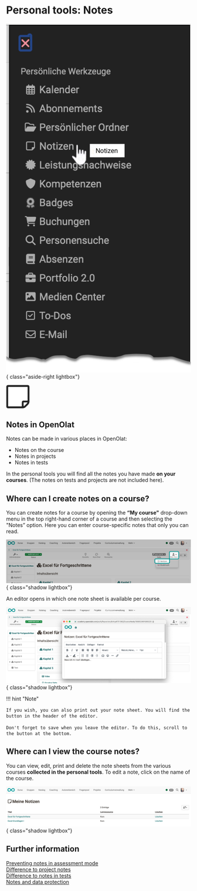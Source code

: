 # Personal tools: Notes

![pers_menu_notes_v1_de.png](assets/pers_menu_notes_v1_de.png){ class="aside-right lightbox"}

![icon_notes.png](assets/icon_notes.png)


## Notes in OpenOlat

Notes can be made in various places in OpenOlat:

* Notes on the course
* Notes in projects
* Notes in tests

In the personal tools you will find all the notes you have made **on your courses**. (The notes on tests and projects are not included here).

## Where can I create notes on a course?

You can create notes for a course by opening the **“My course"** drop-down menu in the top right-hand corner of a course and then selecting the "Notes” option. Here you can enter course-specific notes that only you can read.

![pers_menu_notes_open_v1_de.png](assets/pers_menu_notes_open_v1_de.png){ class="shadow lightbox"}

An editor opens in which one note sheet is available per course.

![pers_menu_notes_editor_v1_de.png](assets/pers_menu_notes_editor_v1_de.png){ class="shadow lightbox"}

!!! hint "Note"

    If you wish, you can also print out your note sheet. You will find the button in the header of the editor.

    Don't forget to save when you leave the editor. To do this, scroll to the button at the bottom.

## Where can I view the course notes?

You can view, edit, print and delete the note sheets from the various courses **collected in the personal tools**. 
To edit a note, click on the name of the course.

![pers_menu_notes_list_v1_de.png](assets/pers_menu_notes_list_v1_de.png){ class="shadow lightbox"}

## Further information

[Preventing notes in assessment mode](../learningresources/Assessment_mode.md#what-is-meant-by-assessment-mode)<br>
[Difference to project notes](../area_modules/Project_Notes.md)<br>
[Difference to notes in tests](../learningresources/Configure_tests.md#tab-expert--expert)<br>
[Notes and data protection](../../manual_admin/usermanagement/Data_protection.md)<br>


